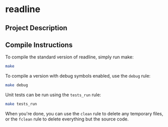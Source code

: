 # readline

## Project Description

## Compile Instructions
To compile the standard version of readline,
simply run make:

```bash
make
```

To compile a version with debug symbols enabled,
use the ``debug`` rule:

```bash
make debug
```

Unit tests can be run using the ``tests_run`` rule:

```bash
make tests_run
```

When you're done, you can use the ``clean`` rule
to delete any temporary files, or the ``fclean``
rule to delete everything but the source code.
